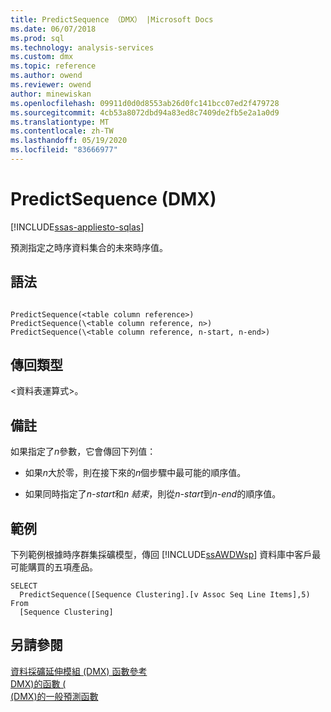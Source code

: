 ```yaml
---
title: PredictSequence （DMX） |Microsoft Docs
ms.date: 06/07/2018
ms.prod: sql
ms.technology: analysis-services
ms.custom: dmx
ms.topic: reference
ms.author: owend
ms.reviewer: owend
author: minewiskan
ms.openlocfilehash: 09911d0d0d8553ab26d0fc141bcc07ed2f479728
ms.sourcegitcommit: 4cb53a8072dbd94a83ed8c7409de2fb5e2a1a0d9
ms.translationtype: MT
ms.contentlocale: zh-TW
ms.lasthandoff: 05/19/2020
ms.locfileid: "83666977"
---
```

# <a name="predictsequence-dmx"></a>PredictSequence (DMX)
[!INCLUDE[ssas-appliesto-sqlas](../includes/ssas-appliesto-sqlas.md)]

  預測指定之時序資料集合的未來時序值。  
  
## <a name="syntax"></a>語法  
  
```  
  
PredictSequence(<table column reference>)  
PredictSequence(\<table column reference, n>)  
PredictSequence(\<table column reference, n-start, n-end>)  
```  
  
## <a name="return-type"></a>傳回類型  
 \<資料表運算式>。  
  
## <a name="remarks"></a>備註  
 如果指定了*n*參數，它會傳回下列值：  
  
-   如果*n*大於零，則在接下來的*n*個步驟中最可能的順序值。  
  
-   如果同時指定了*n-start*和*n 結束*，則從*n-start*到*n-end*的順序值。  
  
## <a name="examples"></a>範例  
 下列範例根據時序群集採礦模型，傳回 [!INCLUDE[ssAWDWsp](../includes/ssawdwsp-md.md)] 資料庫中客戶最可能購買的五項產品。  
  
```  
SELECT  
  PredictSequence([Sequence Clustering].[v Assoc Seq Line Items],5)  
From  
  [Sequence Clustering]  
```  
  
## <a name="see-also"></a>另請參閱  
 [資料採礦延伸模組 &#40;DMX&#41; 函數參考](../dmx/data-mining-extensions-dmx-function-reference.md)   
 [DMX&#41;的函數 &#40;](../dmx/functions-dmx.md)   
 [&#40;DMX&#41;的一般預測函數](../dmx/general-prediction-functions-dmx.md)  
  
  
